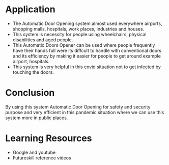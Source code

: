 # Application
* The Automatic Door Opening system almost used everywhere airports, shopping malls, hospitals, work places, industries and houses.
* This system is necessity for people using wheelchairs, physical disabilities and aged people.
* This Automatic Doors Opener can be used where people frequently have their hands full were its diffcult to handle with conventional doors and its efficiency by making it easier   for people to get around example airport, hospitals.
* This system is very helpful in this covid situation not to get infected by touching the doors.
# Conclusion
By using this system Automatic Door Opening for safety and security purpose and very efficient in this pandemic situation where we can use this system more in public places.
# Learning Resources
* Google and youtube
* Futureskill reference videos


